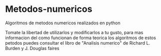 # Metodos-numericos
Algoritmos de metodos numericos realizados en python 

Tomate la libertad de utilizarlos y modificarlos a tu gusto, para mas informacion del como funcionan de forma teorica los algoritmos de estos petodos puedes consultar el libro de "Analisis numerico" de Richard L. Burden y J. Douglas faires
